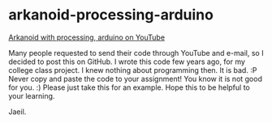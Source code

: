# arkanoid-processing-arduino

[Arkanoid with processing, arduino on YouTube](https://youtu.be/YjE0HqZCjfQ)


Many people requested to send their code through YouTube and e-mail, so I decided to post this on GitHub.
I wrote this code few years ago, for my college class project. I knew nothing about programming then. It is bad. :P
Never copy and paste the code to your assignment! You know it is not good for you. :)
Please just take this for an example.
Hope this to be helpful to your learning.

Jaeil.
